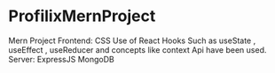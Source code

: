 # ProfilixMernProject

Mern Project
Frontend:
CSS
Use of React Hooks Such as useState , useEffect , useReducer and concepts like context Api have been used.
Server:
ExpressJS
MongoDB
